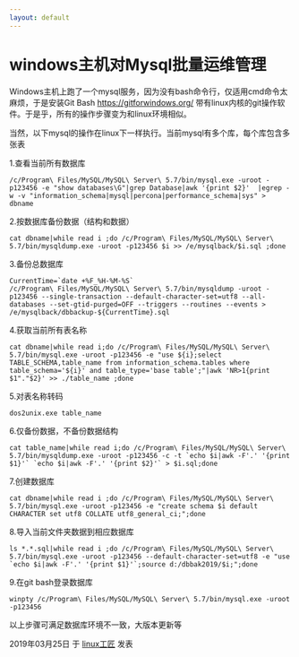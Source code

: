 ```yaml
---
layout: default
---
```


# windows主机对Mysql批量运维管理

Windows主机上跑了一个mysql服务，因为没有bash命令行，仅适用cmd命令太麻烦，于是安装Git Bash <https://gitforwindows.org/> 带有linux内核的git操作软件。于是乎，所有的操作步骤变为和linux环境相似。

当然，以下mysql的操作在linux下一样执行。当前mysql有多个库，每个库包含多张表

1.查看当前所有数据库

```
/c/Program\ Files/MySQL/MySQL\ Server\ 5.7/bin/mysql.exe -uroot -p123456 -e "show databases\G"|grep Database|awk '{print $2}'  |egrep -w -v "information_schema|mysql|percona|performance_schema|sys" > dbname
```

2.按数据库备份数据（结构和数据）

```
cat dbname|while read i ;do /c/Program\ Files/MySQL/MySQL\ Server\ 5.7/bin/mysqldump.exe -uroot -p123456 $i >> /e/mysqlback/$i.sql ;done
```

3.备份总数据库

```
CurrentTime=`date +%F_%H-%M-%S`
/c/Program\ Files/MySQL/MySQL\ Server\ 5.7/bin/mysqldump -uroot -p123456 --single-transaction --default-character-set=utf8 --all-databases --set-gtid-purged=OFF --triggers --routines --events > /e/mysqlback/dbbackup-${CurrentTime}.sql
```

4.获取当前所有表名称

```
cat dbname|while read i;do /c/Program\ Files/MySQL/MySQL\ Server\ 5.7/bin/mysql.exe -uroot -p123456 -e "use ${i};select TABLE_SCHEMA,table_name from information_schema.tables where table_schema='${i}' and table_type='base table';"|awk 'NR>1{print $1"."$2}' >> ./table_name ;done
```

5.对表名称转码

```
dos2unix.exe table_name
```

6.仅备份数据，不备份数据结构

```
cat table_name|while read i;do /c/Program\ Files/MySQL/MySQL\ Server\ 5.7/bin/mysqldump.exe -uroot -p123456 -c -t `echo $i|awk -F'.' '{print $1}'` `echo $i|awk -F'.' '{print $2}'` > $i.sql;done
```

7.创建数据库

```
cat dbname|while read i ;do /c/Program\ Files/MySQL/MySQL\ Server\ 5.7/bin/mysql.exe -uroot -p123456 -e "create schema $i default CHARACTER set utf8 COLLATE utf8_general_ci;";done
```

8.导入当前文件夹数据到相应数据库

```
ls *.*.sql|while read i ;do /c/Program\ Files/MySQL/MySQL\ Server\ 5.7/bin/mysql.exe -uroot -p123456 --default-character-set=utf8 -e "use `echo $i|awk -F'.' '{print $1}'`;source d:/dbbak2019/$i;";done
```

9.在git bash登录数据库

```
winpty /c/Program\ Files/MySQL/MySQL\ Server\ 5.7/bin/mysql.exe -uroot -p123456
```

以上步骤可满足数据库环境不一致，大版本更新等

2019年03月25日 于 [linux工匠](http://www.bbotte.com/) 发表